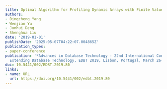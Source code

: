 ```yaml
---
title: Optimal Algorithm for Profiling Dynamic Arrays with Finite Values
authors:
- Dingcheng Yang
- Wenjian Yu
- Junhui Deng
- Shenghua Liu
date: '2019-01-01'
publishDate: '2025-05-07T04:22:07.004865Z'
publication_types:
- paper-conference
publication: '*Advances in Database Technology - 22nd International Conference on
  Extending Database Technology, EDBT 2019, Lisbon, Portugal, March 26-29, 2019*'
doi: 10.5441/002/EDBT.2019.80
links:
- name: URL
  url: https://doi.org/10.5441/002/edbt.2019.80
---
```

